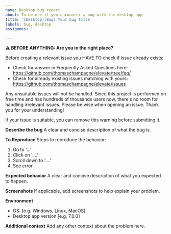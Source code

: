 ```yaml
---
name: Desktop bug report
about: To be use if you encounter a bug with the desktop app
title: '[Desktop][Bug] Your bug title'
labels: bug, desktop
assignees: ''

---
```


**⚠ BEFORE ANYTHING: Are you in the right place?**

Before creating a relevant issue you HAVE TO check if issue already exists:

* Check for answer in Frequently Asked Questions here: https://github.com/thomaschampagne/elevate/tree/faq/
* Check for already existing issues matching with yours: https://github.com/thomaschampagne/elevate/issues

Any unsuitable issues will not be handled. Since this project is performed on free time and has hundreds
of thousands users now, there's no room for handling irrelevant issues. Please be wise when opening an issue.
Thank you for your understanding!

If your issue is suitable, you can remove this warning before submitting it.

**Describe the bug**
A clear and concise description of what the bug is.

**To Reproduce**
Steps to reproduce the behavior:
1. Go to '...'
2. Click on '....'
3. Scroll down to '....'
4. See error

**Expected behavior**
A clear and concise description of what you expected to happen.

**Screenshots**
If applicable, add screenshots to help explain your problem.

**Environment**
 - OS: [e.g. Windows, Linux, MacOS]
 - Desktop app version [e.g. 7.0.0]

**Additional context**
Add any other context about the problem here.
